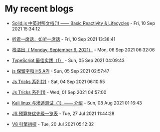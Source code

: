 # My recent blogs 
- [Solid.js 中英对照文档(1) —— Basic Reactivity & Lifecycles](https://www.jonsam.site/2021/09/10/solid-js-%e4%b8%ad%e8%8b%b1%e5%af%b9%e7%85%a7%e6%96%87%e6%a1%a31-basic-reactivity-lifecycles/) - Fri, 10 Sep 2021 15:34:12 

- [听君一席话，如听一席话](https://www.jonsam.site/2021/09/10/%e5%90%ac%e5%90%9b%e4%b8%80%e5%b8%ad%e8%af%9d%ef%bc%8c%e5%a6%82%e5%90%ac%e4%b8%80%e5%b8%ad%e8%af%9d/) - Fri, 10 Sep 2021 13:38:41 

- [栈溢出（ Monday, September 6, 2021）](https://www.jonsam.site/2021/09/06/stack-overflow-1/) - Mon, 06 Sep 2021 06:32:06 

- [TypeScript 最佳实践（1）](https://www.jonsam.site/2021/09/05/typescript-tricks-1/) - Sun, 05 Sep 2021 04:09:43 

- [js 保留字和 H5 API](https://www.jonsam.site/2021/09/05/js-reserved-words-and-h5-api/) - Sun, 05 Sep 2021 02:57:47 

- [Js Tricks 系列(2)](https://www.jonsam.site/2021/09/04/js-tricks-%e7%b3%bb%e5%88%972/) - Sat, 04 Sep 2021 06:10:55 

- [Js Tricks 系列(1)](https://www.jonsam.site/2021/09/01/js-tricks1/) - Wed, 01 Sep 2021 04:57:00 

- [Kali linux 与渗透测试（1）—— 介绍](https://www.jonsam.site/2021/08/08/kali-linux-%e4%b8%8e%e6%b8%97%e9%80%8f%e6%b5%8b%e8%af%95%ef%bc%881%ef%bc%89-%e4%bb%8b%e7%bb%8d/) - Sun, 08 Aug 2021 01:16:43 

- [JS 预算符优先级一览表](https://www.jonsam.site/2021/07/27/js_operator_precedence/) - Tue, 27 Jul 2021 11:44:28 

- [V8 引擎初探](https://www.jonsam.site/2021/07/20/v8_engine/) - Tue, 20 Jul 2021 05:12:32 
